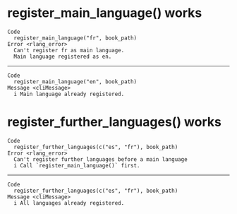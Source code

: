 # register_main_language() works

    Code
      register_main_language("fr", book_path)
    Error <rlang_error>
      Can't register fr as main language.
      Main language registered as en.

---

    Code
      register_main_language("en", book_path)
    Message <cliMessage>
      i Main language already registered.

# register_further_languages() works

    Code
      register_further_languages(c("es", "fr"), book_path)
    Error <rlang_error>
      Can't register further languages before a main language
      i Call `register_main_language()` first.

---

    Code
      register_further_languages(c("es", "fr"), book_path)
    Message <cliMessage>
      i All languages already registered.

